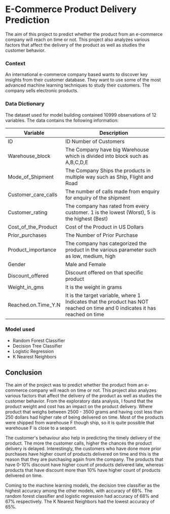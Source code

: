 # E-Commerce Product Delivery Prediction  
The aim of this project to predict whether the product from an e-commerce company will reach on time or not. This project also analyzes various factors that affect the delivery of the product as well as studies the customer behavior.

### Context
An international e-commerce company based wants to discover key insights from their customer database. They want to use some of the most advanced machine learning techniques to study their customers. The company sells electronic products.

### Data Dictionary
The dataset used for model building contained 10999 observations of 12 variables. The data contains the following information:


| Variable | Description |
| --- | --- |
|ID|ID Number of Customers|
|Warehouse_block|The Company have big Warehouse which is divided into block such as A,B,C,D,E|
|Mode_of_Shipment|The Company Ships the products in multiple way such as Ship, Flight and Road|
|Customer_care_calls|The number of calls made from enquiry for enquiry of the shipment|
|Customer_rating|The company has rated from every customer. 1 is the lowest (Worst), 5 is the highest (Best)|
|Cost_of_the_Product|Cost of the Product in US Dollars|
|Prior_purchases|The Number of Prior Purchase|
|Product_importance|The company has categorized the product in the various parameter such as low, medium, high|
|Gender|Male and Female|
|Discount_offered|Discount offered on that specific product|
|Weight_in_gms|It is the weight in grams|
|Reached.on.Time_Y.N|It is the target variable, where 1 Indicates that the product has NOT reached on time and 0 indicates it has reached on time|


### Model used

- Random Forest Classifier
- Decision Tree Classifier
- Logistic Regression
- K Nearest Neighbors

## Conclusion

The aim of the project was to predict whether the product from an e-commerce company will reach on time or not. This project also analyzes various factors that affect the delivery of the product as well as studies the customer behavior. From the exploratory data analysis, I found that the product weight and cost has an impact on the product delivery. Where product that weighs between 2500 - 3500 grams and having cost less than 250 dollars had higher rate of being delivered on time. Most of the products were shipped from warehouse F though ship, so it is quite possible that warehouse F is close to a seaport. 

The customer's behaviour also help in predicting the timely delivery of the product. The more the customer calls, higher the chances the product delivery is delayed. Interestingly, the customers who have done more prior purchases have higher count of products delivered on time and this is the reason that they are purchasing again from the company. The products that have 0-10% discount have higher count of products delivered late, whereas products that have discount more than 10% have higher count of products delivered on time.
 
Coming to the machine learning models, the decision tree classifier as the highest accuracy among the other models, with accuracy of 69%. The random forest classifier and logistic regression had accuracy of 68% and 67% respectively. The K Nearest Neighbors had the lowest accuracy of 65%.
